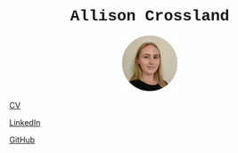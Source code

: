 <h1 style="font-family:courier;"><center>Allison Crossland</center></h1>

<p align="center">
  <img src="circular_portrait.png" width="100" height="100"/>
</p>

<a href="Crossland_Allison_CV">CV</a>

<a href="https://www.linkedin.com/in/allison-crossland-197a8820b/">LinkedIn</a>

<a href="https://github.com/AllisonCrossland">GitHub</a>
